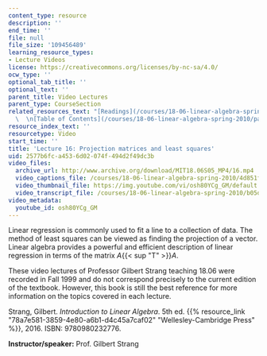 ```yaml
---
content_type: resource
description: ''
end_time: ''
file: null
file_size: '109456489'
learning_resource_types:
- Lecture Videos
license: https://creativecommons.org/licenses/by-nc-sa/4.0/
ocw_type: ''
optional_tab_title: ''
optional_text: ''
parent_title: Video Lectures
parent_type: CourseSection
related_resources_text: "[Readings](/courses/18-06-linear-algebra-spring-2010/pages/readings)\
  \  \n[Table of Contents](/courses/18-06-linear-algebra-spring-2010/pages/readings#Table_of_Contents)"
resource_index_text: ''
resourcetype: Video
start_time: ''
title: 'Lecture 16: Projection matrices and least squares'
uid: 2577b6fc-a453-6d02-074f-494d2f49dc3b
video_files:
  archive_url: http://www.archive.org/download/MIT18.06S05_MP4/16.mp4
  video_captions_file: /courses/18-06-linear-algebra-spring-2010/4d851fa825625d70a6ce903914e0e254_osh80YCg_GM.vtt
  video_thumbnail_file: https://img.youtube.com/vi/osh80YCg_GM/default.jpg
  video_transcript_file: /courses/18-06-linear-algebra-spring-2010/b05d83bbdd6bcc995f2f8002093010c6_osh80YCg_GM.pdf
video_metadata:
  youtube_id: osh80YCg_GM
---
```


Linear regression is commonly used to fit a line to a collection of data. The method of least squares can be viewed as finding the projection of a vector. Linear algebra provides a powerful and efficient description of linear regression in terms of the matrix _A_{{< sup "T" >}}_A_.

These video lectures of Professor Gilbert Strang teaching 18.06 were recorded in Fall 1999 and do not correspond precisely to the current edition of the textbook. However, this book is still the best reference for more information on the topics covered in each lecture.

Strang, Gilbert. _Introduction to Linear Algebra_. 5th ed. {{% resource_link "78a7e581-3859-4e80-a6b1-d4c45a7caf02" "Wellesley-Cambridge Press" %}}, 2016. ISBN: 9780980232776.

**Instructor/speaker:** Prof. Gilbert Strang

